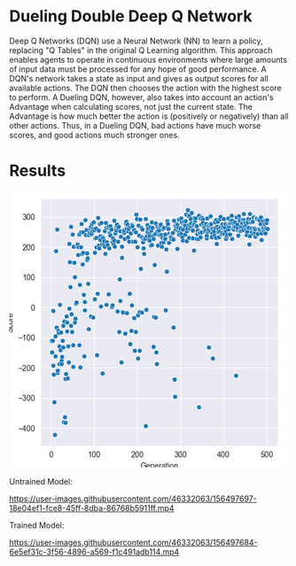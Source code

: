 # Dueling Double Deep Q Network
Deep Q Networks (DQN) use a Neural Network (NN) to learn a policy, replacing "Q Tables" in the original Q Learning algorithm. This approach enables agents to operate in continuous environments where large amounts of input data must be processed for any hope of good performance. A DQN's network takes a state as input and gives as output scores for all available actions. The DQN then chooses the action with the highest score to perform. A Dueling DQN, however, also takes into account an action's Advantage when calculating scores, not just the current state. The Advantage is how much better the action is (positively or negatively) than all other actions. Thus, in a Dueling DQN, bad actions have much worse scores, and good actions much stronger ones.

# Results

![Training Results](https://github.com/A-r-s-h-i-a/Personal-Projects/blob/main/Dueling%20DDQN/Dueling%20Double%20DQN%20Performance%202.png)

Untrained Model:

https://user-images.githubusercontent.com/46332063/156497697-18e04ef1-fce8-45ff-8dba-86768b5911ff.mp4

Trained Model:

https://user-images.githubusercontent.com/46332063/156497684-6e5ef31c-3f56-4896-a569-f1c491adb114.mp4

